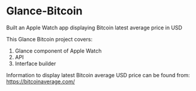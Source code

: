 # Glance-Bitcoin
Built an Apple Watch app displaying Bitcoin latest average price in USD <br>

This Glance Bitcoin project covers: <br>
1. Glance component of Apple Watch <br>
2. API <br>
3. Interface builder <br>

Information to display latest Bitcoin average USD price can be found from:<br>
https://bitcoinaverage.com/
